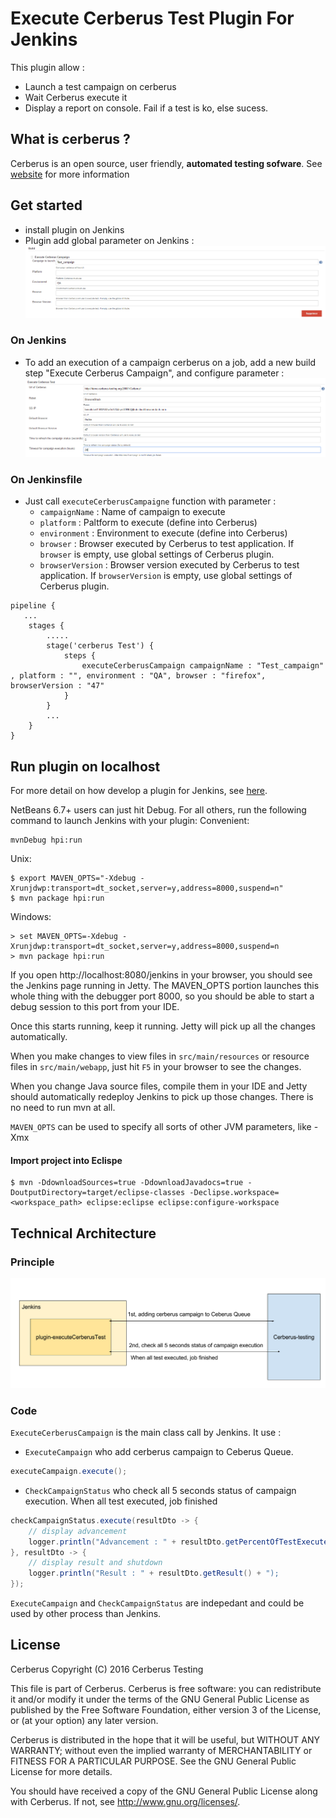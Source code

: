 # Execute Cerberus Test Plugin For Jenkins

This plugin allow : 
* Launch a test campaign on cerberus
* Wait Cerberus execute it
* Display a report on console. Fail if a test is ko, else sucess.

## What is cerberus ?
Cerberus is an open source, user friendly, **automated testing sofware**. See [website](https://www.cerberus-testing.org) for more information


## Get started
* install plugin on Jenkins
* Plugin add global parameter on Jenkins : 
![build_parameter](docs/build_parameter.png "Build parameter")

### On Jenkins
* To add an execution of a campaign cerberus on a job, add a new build step "Execute Cerberus Campaign", and configure parameter :
![global_parameter](docs/global_parameter.png "Global parameter") 

### On Jenkinsfile
* Just call `executeCerberusCampaigne` function with parameter :
	* `campaignName` : Name of campaign to execute
	* `platform` :  Paltform to execute (define into Cerberus)
	* `environment` :  Environment to execute (define into Cerberus)
	* `browser` : Browser executed by Cerberus to test application. If `browser` is empty, use global settings of Cerberus plugin.
	* `browserVersion` :  Browser version executed by Cerberus to test application. If `browserVersion` is empty, use global settings of Cerberus plugin.
   
```
pipeline {	
   ...
    stages {
		.....				
		stage('cerberus Test') {
            steps {					
                executeCerberusCampaign campaignName : "Test_campaign" , platform : "", environment : "QA", browser : "firefox", browserVersion : "47"
            }
        }		
		...
    }
}
```

## Run plugin on localhost
For more detail on how develop a plugin for Jenkins, see [here](https://wiki.jenkins-ci.org/display/JENKINS/Plugin+tutorial).

NetBeans 6.7+ users can just hit Debug. For all others, run the following command to launch Jenkins with your plugin:
Convenient:
```
mvnDebug hpi:run
```

Unix:
```
$ export MAVEN_OPTS="-Xdebug -Xrunjdwp:transport=dt_socket,server=y,address=8000,suspend=n"
$ mvn package hpi:run
```

Windows:

```
> set MAVEN_OPTS=-Xdebug -Xrunjdwp:transport=dt_socket,server=y,address=8000,suspend=n
> mvn package hpi:run
```

If you open http://localhost:8080/jenkins in your browser, you should see the Jenkins page running in Jetty. The MAVEN_OPTS portion launches this whole thing with the debugger port 8000, so you should be able to start a debug session to this port from your IDE.

Once this starts running, keep it running. Jetty will pick up all the changes automatically.

When you make changes to view files in `src/main/resources` or resource files in `src/main/webapp`, just hit `F5` in your browser to see the changes.

When you change Java source files, compile them in your IDE and Jetty should automatically redeploy Jenkins to pick up those changes. There is no need to run mvn at all.

`MAVEN_OPTS` can be used to specify all sorts of other JVM parameters, like -Xmx


#### Import project into Eclispe

```
$ mvn -DdownloadSources=true -DdownloadJavadocs=true -DoutputDirectory=target/eclipse-classes -Declipse.workspace=<workspace_path> eclipse:eclipse eclipse:configure-workspace	
```


## Technical Architecture
### Principle
![principle](docs/principle.png "Principle")

### Code
`ExecuteCerberusCampaign` is the main class call by Jenkins. 
It use :
* `ExecuteCampaign` who add cerberus campaign to Ceberus Queue.
```java
executeCampaign.execute();
```

* `CheckCampaignStatus` who check all 5 seconds status of campaign execution. When all test executed, job finished
```java
checkCampaignStatus.execute(resultDto -> {	  
	// display advancement
	logger.println("Advancement : " + resultDto.getPercentOfTestExecuted() + "%");
}, resultDto -> {
 	// display result and shutdown
	logger.println("Result : " + resultDto.getResult() + "); 
});
```

`ExecuteCampaign` and `CheckCampaignStatus` are indepedant and could be used by other process than Jenkins.



## License

Cerberus Copyright (C) 2016 Cerberus Testing

This file is part of Cerberus.
Cerberus is free software: you can redistribute it and/or modify
it under the terms of the GNU General Public License as published by
the Free Software Foundation, either version 3 of the License, or
(at your option) any later version.

Cerberus is distributed in the hope that it will be useful,
but WITHOUT ANY WARRANTY; without even the implied warranty of
MERCHANTABILITY or FITNESS FOR A PARTICULAR PURPOSE.  See the
GNU General Public License for more details.

You should have received a copy of the GNU General Public License
along with Cerberus.  If not, see <http://www.gnu.org/licenses/>.
